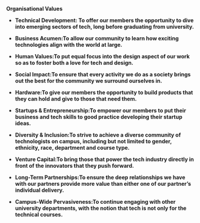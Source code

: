 **Organisational Values**

* **Technical Development: To offer our members the opportunity to dive into emerging sectors of tech, long before graduating from university.**

* **Business Acumen:To allow our community to learn how exciting technologies align with the world at large.**

* **Human Values:To put equal focus into the design aspect of our work so as to foster both a love for tech and design.**

* **Social Impact:To ensure that every activity we do as a society brings out the best for the community we surround ourselves in.**

* **Hardware:To give our members the opportunity to build products that they can hold and give to those that need them.**

* **Startups & Entrepreneurship:To empower our members to put their business and tech skills to good practice developing their startup ideas.**

* **Diversity & Inclusion:To strive to achieve a diverse community of technologists on campus, including but not limited to gender, ethnicity, race, department and course type.**

* **Venture Capital:To bring those that power the tech industry directly in front of the innovators that they push forward.**

* **Long-Term Partnerships:To ensure the deep relationships we have with our partners provide more value than either one of our partner’s individual delivery.**

* **Campus-Wide Pervasiveness:To continue engaging with other university departments, with the notion that tech is not only for the technical courses.**



